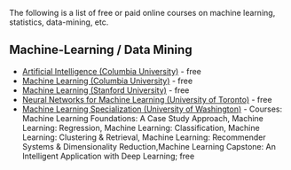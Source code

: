 The following is a list of free or paid online courses on machine learning, statistics, data-mining, etc.

## Machine-Learning / Data Mining

* [Artificial Intelligence (Columbia University)](https://www.edx.org/course/artificial-intelligence-ai-columbiax-csmm-101x) - free
* [Machine Learning (Columbia University)](https://www.edx.org/course/machine-learning-columbiax-csmm-102x) - free
* [Machine Learning (Stanford University)](https://www.coursera.org/learn/machine-learning) - free
* [Neural Networks for Machine Learning (University of Toronto)](https://www.coursera.org/learn/neural-networks) - free
* [Machine Learning Specialization (University of Washington)](https://www.coursera.org/specializations/machine-learning) - Courses: Machine Learning Foundations: A Case Study Approach, Machine Learning: Regression, Machine Learning: Classification, Machine Learning: Clustering & Retrieval, Machine Learning: Recommender Systems & Dimensionality Reduction,Machine Learning Capstone: An Intelligent Application with Deep Learning; free
